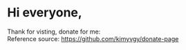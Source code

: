 # Hi everyone,
Thank for visting, donate for me: \
Reference source: https://github.com/kimyvgy/donate-page